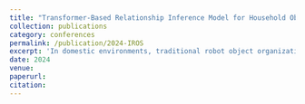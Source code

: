 ```yaml
---
title: "Transformer-Based Relationship Inference Model for Household Object Organization by Integrating Graph Topology and Ontology  	"
collection: publications
category: conferences
permalink: /publication/2024-IROS
excerpt: 'In domestic environments, traditional robot object organization focuses on individual properties, neglecting placement order. We present a dataset capturing household objects' properties and relationships, along with a graph-based model that combines Graph Attention Network (GAT) and BERT to predict these relationships. Using a Transformer framework, we trained a model to infer object relationships, improving robots' ability to organize household items effectively.'
date: 2024
venue: 
paperurl: 
citation: 
---
```

